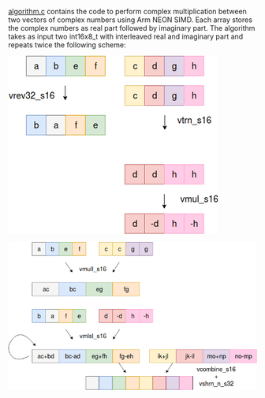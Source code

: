 [algorithm.c](algorithm.c) contains the code to perform complex multiplication between two vectors of complex numbers using Arm NEON SIMD. Each array stores the complex numbers as real part followed by imaginary part. The algorithm takes as input two int16x8_t with interleaved real and imaginary part and repeats twice the following scheme:

![img1](Complex_mul1.png)

![img2](Complex_mul2.png)
